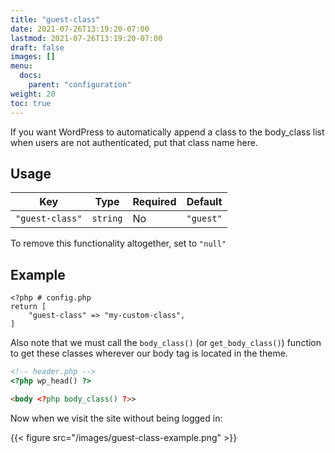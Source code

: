 ```yaml
---
title: "guest-class"
date: 2021-07-26T13:19:20-07:00
lastmod: 2021-07-26T13:19:20-07:00
draft: false
images: []
menu: 
  docs:
    parent: "configuration"
weight: 20
toc: true
---
```


If you want WordPress to automatically append a class to the body_class list when users are not authenticated, put that class name here.

## Usage

| Key             | Type     | Required | Default   |
| --------------- | -------- | -------- | --------- |
| `"guest-class"` | `string` | No       | `"guest"` |

To remove this functionality altogether, set to `"null"`


## Example

```
<?php # config.php
return [
    "guest-class" => "my-custom-class",
]
```

Also note that we must call the `body_class()` (or `get_body_class()`) function to get these classes wherever our body tag is located in the theme.

```html
<!-- header.php -->
<?php wp_head() ?>

<body <?php body_class() ?>>
```

Now when we visit the site without being logged in: 

{{< figure src="/images/guest-class-example.png" >}}